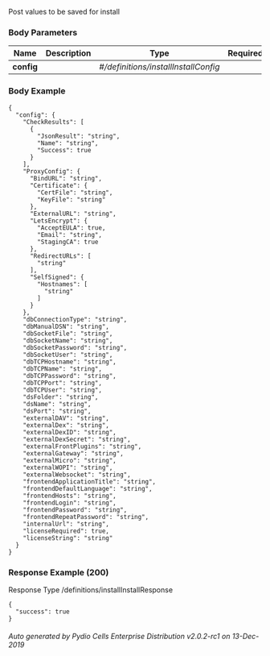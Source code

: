 






 
Post values to be saved for install  


### Body Parameters

Name | Description | Type | Required
---|---|---|---
**config** |  | _#/definitions/installInstallConfig_ |   


### Body Example
```
{
  "config": {
    "CheckResults": [
      {
        "JsonResult": "string",
        "Name": "string",
        "Success": true
      }
    ],
    "ProxyConfig": {
      "BindURL": "string",
      "Certificate": {
        "CertFile": "string",
        "KeyFile": "string"
      },
      "ExternalURL": "string",
      "LetsEncrypt": {
        "AcceptEULA": true,
        "Email": "string",
        "StagingCA": true
      },
      "RedirectURLs": [
        "string"
      ],
      "SelfSigned": {
        "Hostnames": [
          "string"
        ]
      }
    },
    "dbConnectionType": "string",
    "dbManualDSN": "string",
    "dbSocketFile": "string",
    "dbSocketName": "string",
    "dbSocketPassword": "string",
    "dbSocketUser": "string",
    "dbTCPHostname": "string",
    "dbTCPName": "string",
    "dbTCPPassword": "string",
    "dbTCPPort": "string",
    "dbTCPUser": "string",
    "dsFolder": "string",
    "dsName": "string",
    "dsPort": "string",
    "externalDAV": "string",
    "externalDex": "string",
    "externalDexID": "string",
    "externalDexSecret": "string",
    "externalFrontPlugins": "string",
    "externalGateway": "string",
    "externalMicro": "string",
    "externalWOPI": "string",
    "externalWebsocket": "string",
    "frontendApplicationTitle": "string",
    "frontendDefaultLanguage": "string",
    "frontendHosts": "string",
    "frontendLogin": "string",
    "frontendPassword": "string",
    "frontendRepeatPassword": "string",
    "internalUrl": "string",
    "licenseRequired": true,
    "licenseString": "string"
  }
}
```






### Response Example (200)
Response Type /definitions/installInstallResponse

```
{
  "success": true
}
```




###### Auto generated by Pydio Cells Enterprise Distribution v2.0.2-rc1 on 13-Dec-2019
